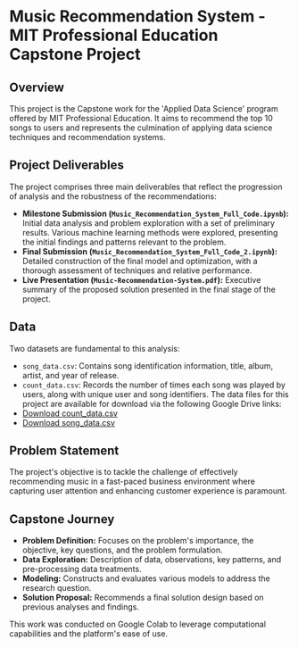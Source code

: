 # Music Recommendation System  - MIT Professional Education Capstone Project

## Overview

This project is the Capstone work for the 'Applied Data Science' program offered by MIT Professional Education. It aims to recommend the top 10 songs to users and represents the culmination of applying data science techniques and recommendation systems.

## Project Deliverables

The project comprises three main deliverables that reflect the progression of analysis and the robustness of the recommendations:

- **Milestone Submission (`Music_Recommendation_System_Full_Code.ipynb`):** Initial data analysis and problem exploration with a set of preliminary results. Various machine learning methods were explored, presenting the initial findings and patterns relevant to the problem.
- **Final Submission (`Music_Recommendation_System_Full_Code_2.ipynb`):** Detailed construction of the final model and optimization, with a thorough assessment of techniques and relative performance.
- **Live Presentation (`Music-Recommendation-System.pdf`):** Executive summary of the proposed solution presented in the final stage of the project.

## Data

Two datasets are fundamental to this analysis:

- `song_data.csv`: Contains song identification information, title, album, artist, and year of release.
- `count_data.csv`: Records the number of times each song was played by users, along with unique user and song identifiers.
The data files for this project are available for download via the following Google Drive links: 
- [Download count_data.csv](https://drive.google.com/file/d/1EYFFrAte5oVupEujTfzWVkK9Fiak4Lu5/view?usp=drive_link)
- [Download song_data.csv](https://drive.google.com/file/d/1vetFaFagk3ddE_62dBkAlOvIIkg9dgeJ/view?usp=drive_link)
## Problem Statement

The project's objective is to tackle the challenge of effectively recommending music in a fast-paced business environment where capturing user attention and enhancing customer experience is paramount.

## Capstone Journey

- **Problem Definition:** Focuses on the problem's importance, the objective, key questions, and the problem formulation.
- **Data Exploration:** Description of data, observations, key patterns, and pre-processing data treatments.
- **Modeling:** Constructs and evaluates various models to address the research question.
- **Solution Proposal:** Recommends a final solution design based on previous analyses and findings.

This work was conducted on Google Colab to leverage computational capabilities and the platform's ease of use.
